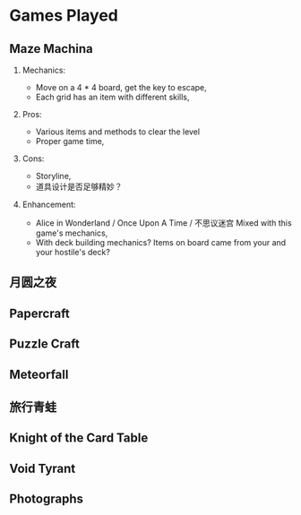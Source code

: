 # Games Played

## Maze Machina

1.  Mechanics:
    -   Move on a 4 * 4 board, get the key to escape,
    -   Each grid has an item with different skills,
2.  Pros:
    -   Various items and methods to clear the level
    -   Proper game time,

3.  Cons:
    -   Storyline,
    -   道具设计是否足够精妙？
4.  Enhancement:
    -   Alice in Wonderland / Once Upon A Time / 不思议迷宫 Mixed with this game's mechanics,
    -   With deck building mechanics? Items on board came from your and your hostile's deck?

## 月圆之夜

## Papercraft

## Puzzle Craft

## Meteorfall

## 旅行青蛙

## Knight of the Card Table

## Void Tyrant

## Photographs